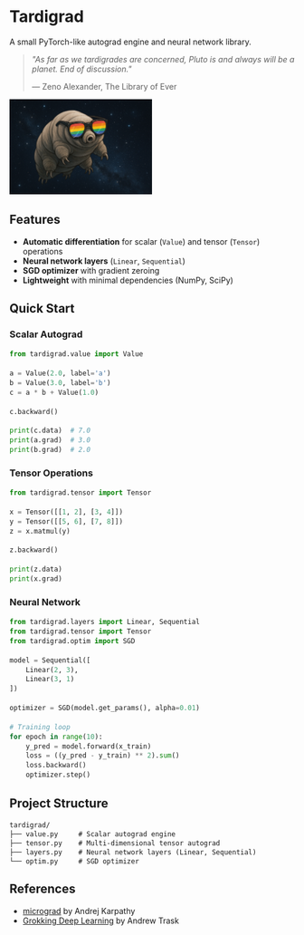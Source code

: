 # Tardigrad

A small PyTorch-like autograd engine and neural network library.

> *"As far as we tardigrades are concerned, Pluto is and always will be a planet. End of discussion."*
>
> ― Zeno Alexander, The Library of Ever

<img src="https://github.com/JGalego/tardigrad/raw/main/tardigrad.png" width="50%"/>

## Features

- **Automatic differentiation** for scalar (`Value`) and tensor (`Tensor`) operations
- **Neural network layers** (`Linear`, `Sequential`)
- **SGD optimizer** with gradient zeroing
- **Lightweight** with minimal dependencies (NumPy, SciPy)

## Quick Start

### Scalar Autograd

```python
from tardigrad.value import Value

a = Value(2.0, label='a')
b = Value(3.0, label='b')
c = a * b + Value(1.0)

c.backward()

print(c.data)  # 7.0
print(a.grad)  # 3.0
print(b.grad)  # 2.0
```

### Tensor Operations

```python
from tardigrad.tensor import Tensor

x = Tensor([[1, 2], [3, 4]])
y = Tensor([[5, 6], [7, 8]])
z = x.matmul(y)

z.backward()

print(z.data)
print(x.grad)
```

### Neural Network

```python
from tardigrad.layers import Linear, Sequential
from tardigrad.tensor import Tensor
from tardigrad.optim import SGD

model = Sequential([
    Linear(2, 3),
    Linear(3, 1)
])

optimizer = SGD(model.get_params(), alpha=0.01)

# Training loop
for epoch in range(10):
    y_pred = model.forward(x_train)
    loss = ((y_pred - y_train) ** 2).sum()
    loss.backward()
    optimizer.step()
```

## Project Structure

```
tardigrad/
├── value.py     # Scalar autograd engine
├── tensor.py    # Multi-dimensional tensor autograd
├── layers.py    # Neural network layers (Linear, Sequential)
└── optim.py     # SGD optimizer
```

## References

- [micrograd](https://github.com/karpathy/micrograd) by Andrej Karpathy
- [Grokking Deep Learning](https://github.com/iamtrask/Grokking-Deep-Learning) by Andrew Trask
